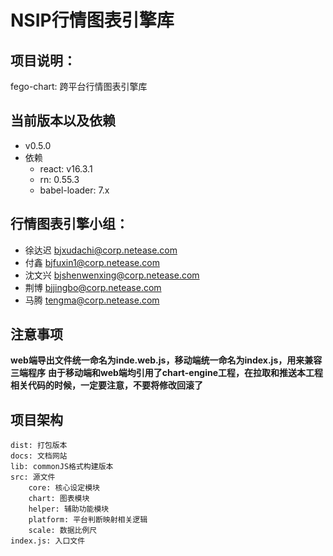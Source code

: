 # NSIP行情图表引擎库

## 项目说明：
fego-chart: 跨平台行情图表引擎库

## 当前版本以及依赖
+ v0.5.0
+ 依赖
	+ react: v16.3.1
	+ rn: 0.55.3
	+ babel-loader: 7.x

## 行情图表引擎小组：
+ 徐达迟 bjxudachi@corp.netease.com
+ 付鑫 bjfuxin1@corp.netease.com
+ 沈文兴 bjshenwenxing@corp.netease.com
+ 荆博 bjjingbo@corp.netease.com
+ 马腾 tengma@corp.netease.com

## 注意事项

**web端导出文件统一命名为inde.web.js，移动端统一命名为index.js，用来兼容三端程序**
**由于移动端和web端均引用了chart-engine工程，在拉取和推送本工程相关代码的时候，一定要注意，不要将修改回滚了**

## 项目架构
```
dist: 打包版本
docs: 文档网站
lib: commonJS格式构建版本
src: 源文件
	core: 核心设定模块
	chart: 图表模块
	helper: 辅助功能模块
	platform: 平台判断映射相关逻辑
	scale: 数据比例尺
index.js: 入口文件
```
